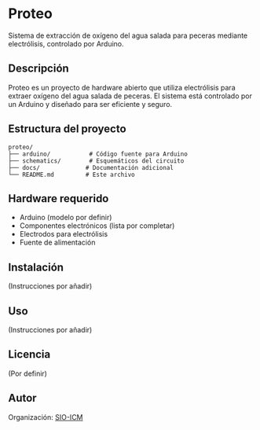 # Proteo

Sistema de extracción de oxígeno del agua salada para peceras mediante electrólisis, controlado por Arduino.

## Descripción

Proteo es un proyecto de hardware abierto que utiliza electrólisis para extraer oxígeno del agua salada de peceras. El sistema está controlado por un Arduino y diseñado para ser eficiente y seguro.

## Estructura del proyecto

```
proteo/
├── arduino/           # Código fuente para Arduino
├── schematics/        # Esquemáticos del circuito
├── docs/             # Documentación adicional
└── README.md         # Este archivo
```

## Hardware requerido

- Arduino (modelo por definir)
- Componentes electrónicos (lista por completar)
- Electrodos para electrólisis
- Fuente de alimentación

## Instalación

(Instrucciones por añadir)

## Uso

(Instrucciones por añadir)

## Licencia

(Por definir)

## Autor

Organización: [SIO-ICM](https://github.com/sio-icm)